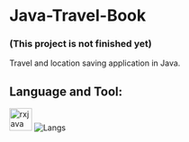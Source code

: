 # Java-Travel-Book

 ### (This project is not finished yet)
 
 Travel and location saving application in Java.



 ## Language and Tool:
<img src = "https://www.couchbase.com/blog/wp-content/uploads/2018/12/ReactiveX_Logo.png" alt = "rxjava" width = "40" height = "40"/> ![Langs](https://skillicons.dev/icons?i=java,androidstudio,")
